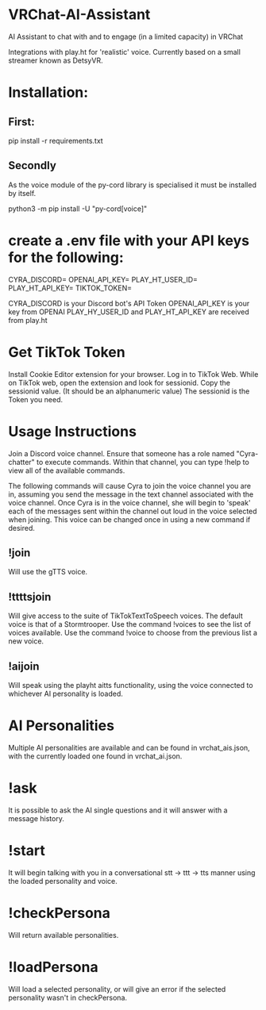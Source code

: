 # VRChat-AI-Assistant
AI Assistant to chat with and to engage (in a limited capacity) in VRChat

Integrations with play.ht for 'realistic' voice. Currently based on a small streamer known as DetsyVR. 

# Installation:

## First:

pip install -r requirements.txt

## Secondly

As the voice module of the py-cord library is specialised it must be installed by itself.

python3 -m pip install -U "py-cord[voice]"

# create a .env file with your API keys for the following:

CYRA_DISCORD=
OPENAI_API_KEY=
PLAY_HT_USER_ID=
PLAY_HT_API_KEY=
TIKTOK_TOKEN=

CYRA_DISCORD is your Discord bot's API Token
OPENAI_API_KEY is your key from OPENAI
PLAY_HY_USER_ID and PLAY_HT_API_KEY are received from play.ht 

# Get TikTok Token

Install Cookie Editor extension for your browser.
Log in to TikTok Web.
While on TikTok web, open the extension and look for sessionid.
Copy the sessionid value. (It should be an alphanumeric value)
The sessionid is the Token you need.

# Usage Instructions

Join a Discord voice channel.
Ensure that someone has a role named "Cyra-chatter" to execute commands.
Within that channel, you can type !help to view all of the available commands.

The following commands will cause Cyra to join the voice channel you are in, assuming you send the message in the text channel associated with the voice channel.
Once Cyra is in the voice channel, she will begin to 'speak' each of the messages sent within the channel out loud in the voice selected when joining. This voice can be changed once in using a new command if desired.

## !join 
Will use the gTTS voice.

## !ttttsjoin 
Will give access to the suite of TikTokTextToSpeech voices. The default voice is that of a Stormtrooper.
Use the command !voices to see the list of voices available.
Use the command !voice <num> to choose from the previous list a new voice.

## !aijoin
Will speak using the playht aitts functionality, using the voice connected to whichever AI personality is loaded.

# AI Personalities
Multiple AI personalities are available and can be found in vrchat_ais.json, with the currently loaded one found in vrchat_ai.json.

# !ask
It is possible to ask the AI single questions and it will answer with a message history.

# !start
It will begin talking with you in a conversational stt -> ttt -> tts manner using the loaded personality and voice.

# !checkPersona
Will return available personalities.

# !loadPersona
Will load a selected personality, or will give an error if the selected personality wasn't in checkPersona.
